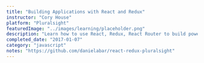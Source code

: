 ```yaml
---
title: "Building Applications with React and Redux"
instructor: "Cory House"
platform: "Pluralsight"
featuredImage: "../images/learning/placeholder.png"
description: "Learn how to use React, Redux, React Router to build powerful and fast React applications from the ground up. Use Webpack, Babel, ESLint, Jest, React Testing Library and Enzyme."
completed_date: "2017-01-07"
category: "javascript"
notes: "https://github.com/danielabar/react-redux-pluralsight"
---
```

